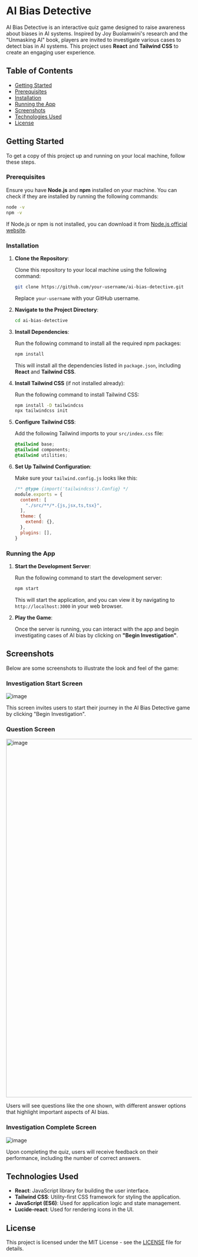 # AI Bias Detective

AI Bias Detective is an interactive quiz game designed to raise awareness about biases in AI systems. Inspired by Joy Buolamwini's research and the "Unmasking AI" book, players are invited to investigate various cases to detect bias in AI systems. This project uses **React** and **Tailwind CSS** to create an engaging user experience.

## Table of Contents
- [Getting Started](#getting-started)
- [Prerequisites](#prerequisites)
- [Installation](#installation)
- [Running the App](#running-the-app)
- [Screenshots](#screenshots)
- [Technologies Used](#technologies-used)
- [License](#license)

## Getting Started
To get a copy of this project up and running on your local machine, follow these steps.

### Prerequisites

Ensure you have **Node.js** and **npm** installed on your machine. You can check if they are installed by running the following commands:

```sh
node -v
npm -v
```
If Node.js or npm is not installed, you can download it from [Node.js official website](https://nodejs.org/).

### Installation

1. **Clone the Repository**:

   Clone this repository to your local machine using the following command:

   ```sh
   git clone https://github.com/your-username/ai-bias-detective.git
   ```

   Replace `your-username` with your GitHub username.

2. **Navigate to the Project Directory**:

   ```sh
   cd ai-bias-detective
   ```

3. **Install Dependencies**:

   Run the following command to install all the required npm packages:

   ```sh
   npm install
   ```

   This will install all the dependencies listed in `package.json`, including **React** and **Tailwind CSS**.

4. **Install Tailwind CSS** (if not installed already):

   Run the following command to install Tailwind CSS:

   ```sh
   npm install -D tailwindcss
   npx tailwindcss init
   ```

5. **Configure Tailwind CSS**:

   Add the following Tailwind imports to your `src/index.css` file:

   ```css
   @tailwind base;
   @tailwind components;
   @tailwind utilities;
   ```

6. **Set Up Tailwind Configuration**:

   Make sure your `tailwind.config.js` looks like this:

   ```js
   /** @type {import('tailwindcss').Config} */
   module.exports = {
     content: [
       "./src/**/*.{js,jsx,ts,tsx}",
     ],
     theme: {
       extend: {},
     },
     plugins: [],
   }
   ```

### Running the App

1. **Start the Development Server**:

   Run the following command to start the development server:

   ```sh
   npm start
   ```

   This will start the application, and you can view it by navigating to `http://localhost:3000` in your web browser.

2. **Play the Game**:

   Once the server is running, you can interact with the app and begin investigating cases of AI bias by clicking on **"Begin Investigation"**.

## Screenshots

Below are some screenshots to illustrate the look and feel of the game:

### Investigation Start Screen

![image](https://github.com/user-attachments/assets/500975c9-0dc3-4681-8456-5e7dc795257f)

This screen invites users to start their journey in the AI Bias Detective game by clicking "Begin Investigation".

### Question Screen

<img width="971" alt="image" src="https://github.com/user-attachments/assets/706e2c11-b2ae-4db0-8395-9e2f70d4eed0">

Users will see questions like the one shown, with different answer options that highlight important aspects of AI bias.

### Investigation Complete Screen

![image](https://github.com/user-attachments/assets/3724eb10-8b6d-434a-bb15-53126d5805e5)


Upon completing the quiz, users will receive feedback on their performance, including the number of correct answers.

## Technologies Used

- **React**: JavaScript library for building the user interface.
- **Tailwind CSS**: Utility-first CSS framework for styling the application.
- **JavaScript (ES6)**: Used for application logic and state management.
- **Lucide-react**: Used for rendering icons in the UI.

## License

This project is licensed under the MIT License - see the [LICENSE](LICENSE) file for details.

